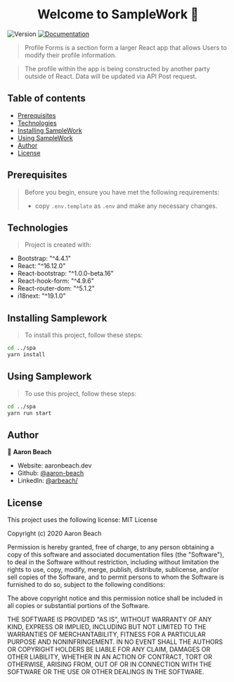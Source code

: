 <h1 align="center">Welcome to SampleWork 👋</h1>

<p>
  <img alt="Version" src="https://img.shields.io/badge/version-0.1.0-blue.svg?cacheSeconds=2592000" />
  <a href="https://github.com/aaron-beach/SampleWork/blob/master/README.md" target="_blank">
    <img alt="Documentation" src="https://img.shields.io/badge/documentation-yes-brightgreen.svg" />
  </a>
</p>

>Profile Forms is a section form a larger React app that allows Users to modify their profile information.

>The profile within the app is being constructed by another party outside of React. Data will be updated via API Post request. 

## Table of contents

* [Prerequisites](#prerequisites)
* [Technologies](#technologies)
* [Installing SampleWork](#installing-samplework)
* [Using SampleWork](#using-samplework)
* [Author](#author)
* [License](#license)

## Prerequisites

>Before you begin, ensure you have met the following requirements:
>* copy `.env.template` as `.env` and make any necessary changes.

## Technologies

>Project is created with:

- Bootstrap: "^4.4.1"
- React: "^16.12.0" 
- React-bootstrap: "^1.0.0-beta.16"
- React-hook-form: "^4.9.6"
- React-router-dom: "^5.1.2"
- i18next: "^19.1.0"

## Installing Samplework
>To install this project, follow these steps:

```sh
cd ../spa
yarn install
```

## Using Samplework

>To use this project, follow these steps:

```sh
cd ../spa
yarn run start
```

## Author


👤 **Aaron Beach**

* Website: aaronbeach.dev
* Github: [@aaron-beach](https://github.com/aaron-beach)
* LinkedIn: [@arbeach/](https://linkedin.com/in/arbeach/)

## License


This project uses the following license: MIT License

Copyright (c) 2020 Aaron Beach

Permission is hereby granted, free of charge, to any person obtaining a copy
of this software and associated documentation files (the "Software"), to deal
in the Software without restriction, including without limitation the rights
to use, copy, modify, merge, publish, distribute, sublicense, and/or sell
copies of the Software, and to permit persons to whom the Software is
furnished to do so, subject to the following conditions:

The above copyright notice and this permission notice shall be included in all
copies or substantial portions of the Software.

THE SOFTWARE IS PROVIDED "AS IS", WITHOUT WARRANTY OF ANY KIND, EXPRESS OR
IMPLIED, INCLUDING BUT NOT LIMITED TO THE WARRANTIES OF MERCHANTABILITY,
FITNESS FOR A PARTICULAR PURPOSE AND NONINFRINGEMENT. IN NO EVENT SHALL THE
AUTHORS OR COPYRIGHT HOLDERS BE LIABLE FOR ANY CLAIM, DAMAGES OR OTHER
LIABILITY, WHETHER IN AN ACTION OF CONTRACT, TORT OR OTHERWISE, ARISING FROM,
OUT OF OR IN CONNECTION WITH THE SOFTWARE OR THE USE OR OTHER DEALINGS IN THE
SOFTWARE.
